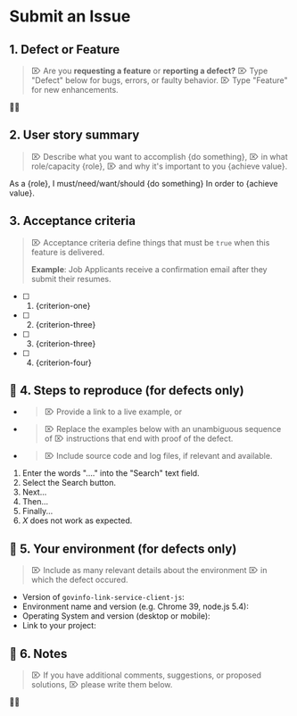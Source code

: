 # Submit an Issue

## 1. Defect or Feature

> ⌦ Are you **requesting a feature** or **reporting a defect?**
> ⌦ Type "Defect" below for bugs, errors, or faulty behavior.
> ⌦ Type "Feature" for new enhancements.

✍🏽

## 2. User story summary

> ⌦ Describe what you want to accomplish {do something},
> ⌦ in what role/capacity {role},
> ⌦ and why it's important to you {achieve value}.

As a {role},
I must/need/want/should {do something}
In order to {achieve value}.

## 3. Acceptance criteria

> ⌦ Acceptance criteria define things that must be `true` when this feature is delivered.
>
> **Example**: Job Applicants receive a confirmation email after they submit their resumes.

* [ ] 1.  {criterion-one}
* [ ] 2.  {criterion-three}
* [ ] 3.  {criterion-three}
* [ ] 4.  {criterion-four}

## 🐞 4. Steps to reproduce (for defects only)

* > ⌦ Provide a link to a live example, or
* > ⌦ Replace the examples below with an unambiguous sequence of
  > ⌦ instructions that end with proof of the defect.
* > ⌦ Include source code and log files, if relevant and available.

1.  Enter the words "...." into the "Search" text field.
2.  Select the Search button.
3.  Next...
4.  Then...
5.  Finally...
6.  _X_ does not work as expected.

## 🐞 5. Your environment (for defects only)

> ⌦ Include as many relevant details about the environment
> ⌦ in which the defect occured.

* Version of `govinfo-link-service-client-js`:
* Environment name and version (e.g. Chrome 39, node.js 5.4):
* Operating System and version (desktop or mobile):
* Link to your project:

## 🐞 6. Notes

> ⌦ If you have additional comments, suggestions, or proposed solutions,
> ⌦ please write them below.

✍🏽

<!-- ⛔️  Do not remove anything below this comment. ⛔️  -->
